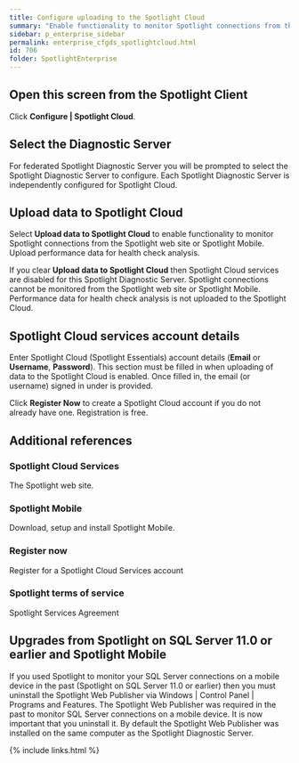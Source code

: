 ```yaml
---
title: Configure uploading to the Spotlight Cloud
summary: "Enable functionality to monitor Spotlight connections from the Spotlight web site or Spotlight Mobile. Upload performance data for health check analysis."
sidebar: p_enterprise_sidebar
permalink: enterprise_cfgds_spotlightcloud.html
id: 706
folder: SpotlightEnterprise
---
```




## Open this screen from the Spotlight Client

Click **Configure \| Spotlight Cloud**.


## Select the Diagnostic Server

For federated Spotlight Diagnostic Server you will be prompted to select the Spotlight Diagnostic Server to configure. Each Spotlight Diagnostic Server is independently configured for Spotlight Cloud.

## Upload data to Spotlight Cloud

Select **Upload data to Spotlight Cloud** to enable functionality to monitor Spotlight connections from the Spotlight web site or Spotlight Mobile. Upload performance data for health check analysis.

If you clear **Upload data to Spotlight Cloud** then Spotlight Cloud services are disabled for this Spotlight Diagnostic Server. Spotlight connections cannot be monitored from the Spotlight web site or Spotlight Mobile. Performance data for health check analysis is not uploaded to the Spotlight Cloud.

## Spotlight Cloud services account details

Enter Spotlight Cloud (Spotlight Essentials) account details (**Email** or **Username**, **Password**). This section must be filled in when uploading of data to the Spotlight Cloud is enabled. Once filled in, the email (or username) signed in under is provided.

Click **Register Now** to create a Spotlight Cloud account if you do not already have one. Registration is free.


## Additional references

### Spotlight Cloud Services

The Spotlight web site.

### Spotlight Mobile

Download, setup and install Spotlight Mobile.

### Register now

Register for a Spotlight Cloud Services account

### Spotlight terms of service

Spotlight Services Agreement

## Upgrades from Spotlight on SQL Server 11.0 or earlier and Spotlight Mobile

If you used Spotlight to monitor your SQL Server connections on a mobile device in the past (Spotlight on SQL Server 11.0 or earlier) then you must uninstall the Spotlight Web Publisher via Windows \| Control Panel \| Programs and Features. The Spotlight Web Publisher was required in the past to monitor SQL Server connections on a mobile device. It is now important that you uninstall it. By default the Spotlight Web Publisher was installed on the same computer as the Spotlight Diagnostic Server.


{% include links.html %}
